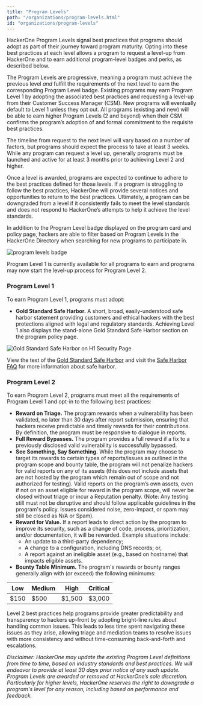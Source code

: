 ```yaml
---
title: "Program Levels"
path: "/organizations/program-levels.html"
id: "organizations/program-levels"
---
```

HackerOne Program Levels signal best practices that programs should adopt as part of their journey toward program maturity. Opting into these best practices at each level allows a program to request a level-up from HackerOne and to earn additional program-level badges and perks, as described below.

The Program Levels are progressive, meaning a program must achieve the previous level *and* fulfill the requirements of the next level to earn the corresponding Program Level badge. Existing programs may earn Program Level 1 by adopting the associated best practices and requesting a level-up from their Customer Success Manager (CSM). New programs will eventually default to Level 1 unless they opt out. All programs (existing and new) will be able to earn higher Program Levels (2 and beyond) when their CSM confirms the program’s adoption of and formal commitment to the requisite best practices.

The timeline from request to the next level will vary based on a number of factors, but programs should expect the process to take at least 3 weeks. While any program can request a level up, generally programs must be launched and active for at least 3 months prior to achieving Level 2 and higher.

Once a level is awarded, programs are expected to continue to adhere to the best practices defined for those levels. If a program is struggling to follow the best practices, HackerOne will provide several notices and opportunities to return to the best practices. Ultimately, a program can be downgraded from a level if it consistently fails to meet the level standards and does not respond to HackerOne’s attempts to help it achieve the level standards.

In addition to the Program Level badge displayed on the program card and policy page, hackers are able to filter based on Program Levels in the HackerOne Directory when searching for new programs to participate in.

![program levels badge](/images/organizations/program-levels-1.png)

Program Level 1 is currently available for all programs to earn and programs may now start the level-up process for Program Level 2.

### Program Level 1
To earn Program Level 1, programs must adopt:
* **Gold Standard Safe Harbor.** A short, broad, easily-understood safe harbor statement providing customers and ethical hackers with the best protections aligned with legal and regulatory standards.
Achieving Level 1 also displays the stand-alone Gold Standard Safe Harbor section on the program policy page.

![Gold Standard Safe Harbor on H1 Security Page](/images/gold-standard-safe-harbor.png)

View the text of the [Gold Standard Safe Harbor](https://hackerone.com/security/safe_harbor) and visit the [Safe Harbor FAQ](/organizations/safe-harbor-faq.html) for more information about safe harbor.

### Program Level 2
To earn Program Level 2, programs must meet all the requirements of Program Level 1 and opt-in to the following best practices:
* **Reward on Triage.** The program rewards when a vulnerability has been validated, no later than 30 days after report submission, ensuring that hackers receive predictable and timely rewards for their contributions. By definition, the program must be responsive to dialogue in reports.
* **Full Reward Bypasses.** The program provides a full reward if a fix to a previously disclosed valid vulnerability is successfully bypassed.
* **See Something, Say Something.** While the program may choose to target its rewards to certain types of reports/issues as outlined in the program scope and bounty table, the program will not penalize hackers for valid reports on any of its assets (this does not include assets that are not hosted by the program which remain out of scope and not authorized for testing). Valid reports on the program’s own assets, even if not on an asset eligible for reward in the program scope, will never be closed without triage or incur a Reputation penalty. (Note: Any testing still must not be disruptive and should follow applicable guidelines in the program's policy. Issues considered noise, zero-impact, or spam may still be closed as N/A or Spam).
* **Reward for Value.** If a report leads to direct action by the program to improve its security, such as a change of code, process, prioritization, and/or documentation, it will be rewarded. Example situations include:
  * An update to a third-party dependency;
  * A change to a configuration, including DNS records; or,
  * A report against an ineligible asset (e.g., based on hostname) that impacts eligible assets.
* **Bounty Table Minimum.** The program's rewards or bounty ranges generally align with (or exceed) the following minimums:

Low | Medium | High | Critical
--- | ------ | ---- | --------
$150 | $500 | $1,500 | $3,000


Level 2 best practices help programs provide greater predictability and transparency to hackers up-front by adopting bright-line rules about handling common issues. This leads to less time spent navigating these issues as they arise, allowing triage and mediation teams to resolve issues with more consistency and without time-consuming back-and-forth and escalations.

*Disclaimer: HackerOne may update the existing Program Level definitions from time to time, based on industry standards and best practices. We will endeavor to provide at least 30 days prior notice of any such update. Program Levels are awarded or removed at HackerOne’s sole discretion. Particularly for higher levels, HackerOne reserves the right to downgrade a program's level for any reason, including based on performance and feedback.*
